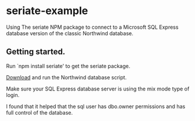 # seriate-example
Using The seriate NPM package to connect to a Microsoft SQL Express database version of the classic Northwind database. 

## Getting started. ##

Run `npm install seriate' to get the seriate package. 

[Download][1] and run the Northwind database script.

Make sure your SQL Express database server is using the mix mode type of login. 

I found that it helped that the sql user has dbo.owner permissions and has full control of the database.

[1]: https://northwinddatabase.codeplex.com/releases/view/71634
